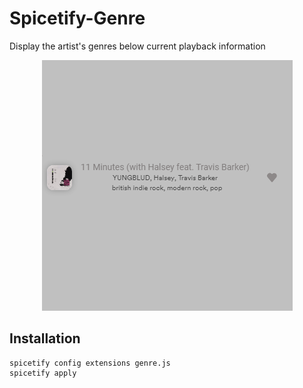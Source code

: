 # Spicetify-Genre

Display the artist's genres below current playback information

<!--suppress HtmlDeprecatedAttribute -->
<p align="center">
  <img alt="preview" src="./preview.png" />
</p>


## Installation

```console
spicetify config extensions genre.js
spicetify apply
```
